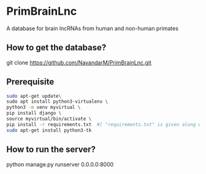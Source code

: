 # PrimBrainLnc
A database for brain lncRNAs from human and non-human primates

## How to get the database?
git clone https://github.com/NavandarM/PrimBrainLnc.git 

## Prerequisite
```bash
sudo apt-get update\
sudo apt install python3-virtualenv \
python3 -m venv myvirtual \
pip install django \
source myvirtual/bin/activate \
pip install -r requirements.txt  #[ "requirements.txt" is given along with the database and contains dependencies. ] \
sudo apt-get install python3-tk 
```
## How to run the server?
python manage.py runserver 0.0.0.0:8000 
